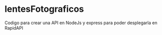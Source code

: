 # lentesFotograficos
Codigo para crear una API en NodeJs y express para poder desplegarla en RapidAPI

